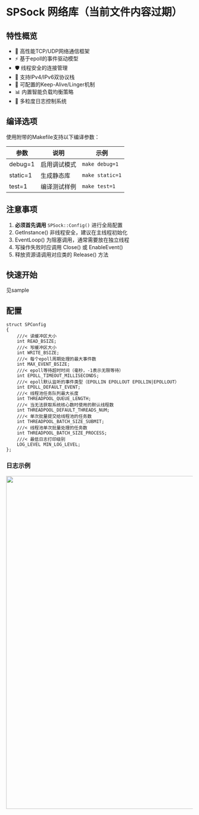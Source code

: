 # SPSock 网络库（当前文件内容过期）

## 特性概览

- 🚀 高性能TCP/UDP网络通信框架
- ⚡ 基于epoll的事件驱动模型
- 🛡️ 线程安全的连接管理
- 🔧 支持IPv4/IPv6双协议栈
- 🔌 可配置的Keep-Alive/Linger机制
- 📊 内置智能负载均衡策略
- 📝 多粒度日志控制系统

## 编译选项

使用附带的Makefile支持以下编译参数：

| 参数       | 说明                      | 示例                 |
|------------|---------------------------|----------------------|
| debug=1    | 启用调试模式              | `make debug=1`       |
| static=1   | 生成静态库                | `make static=1`      |
| test=1     | 编译测试样例              | `make test=1`        |

## 注意事项

1. **必须首先调用** `SPSock::Config()` 进行全局配置
2. GetInstance() 非线程安全，建议在主线程初始化
3. EventLoop() 为阻塞调用，通常需要放在独立线程
4. 写操作失败时应调用 Close() 或 EnableEvent()
5. 释放资源请调用对应类的 Release() 方法

## 快速开始

见sample

## 配置
```
struct SPConfig
{
    ///< 读缓冲区大小
    int READ_BSIZE;
    ///< 写缓冲区大小
    int WRITE_BSIZE;
    ///< 每个epoll周期处理的最大事件数
    int MAX_EVENT_BSIZE;
    ///< epoll等待超时时间（毫秒，-1表示无限等待）
    int EPOLL_TIMEOUT_MILLISECONDS;
    ///< epoll默认监听的事件类型（EPOLLIN EPOLLOUT EPOLLIN|EPOLLOUT）
    int EPOLL_DEFAULT_EVENT;
    ///< 线程池任务队列最大长度
    int THREADPOOL_QUEUE_LENGTH;
    ///< 当无法获取系统核心数时使用的默认线程数
    int THREADPOOL_DEFAULT_THREADS_NUM;
    ///< 单次批量提交给线程池的任务数
    int THREADPOOL_BATCH_SIZE_SUBMIT;
    ///< 线程池单次批量处理的任务数
    int THREADPOOL_BATCH_SIZE_PROCESS;
    ///< 最低日志打印级别
    LOG_LEVEL MIN_LOG_LEVEL;
};
```


### 日志示例


<img src="https://github.com/user-attachments/assets/fd1c3ec0-e780-4b67-8339-1c502629901f" width="900px">

